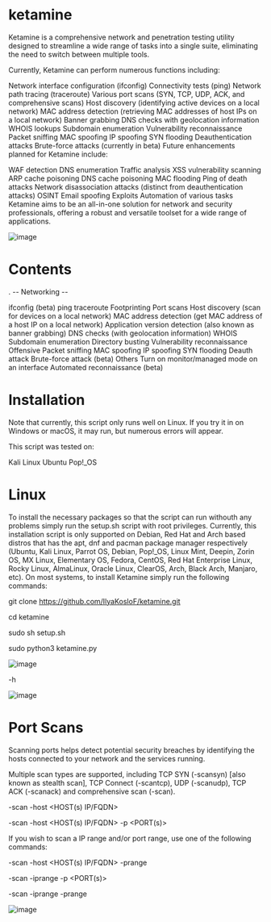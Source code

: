# ketamine

Ketamine is a comprehensive network and penetration testing utility designed to streamline a wide range of tasks into a single suite, eliminating the need to switch between multiple tools.

Currently, Ketamine can perform numerous functions including:

Network interface configuration (ifconfig)
Connectivity tests (ping)
Network path tracing (traceroute)
Various port scans (SYN, TCP, UDP, ACK, and comprehensive scans)
Host discovery (identifying active devices on a local network)
MAC address detection (retrieving MAC addresses of host IPs on a local network)
Banner grabbing
DNS checks with geolocation information
WHOIS lookups
Subdomain enumeration
Vulnerability reconnaissance
Packet sniffing
MAC spoofing
IP spoofing
SYN flooding
Deauthentication attacks
Brute-force attacks (currently in beta)
Future enhancements planned for Ketamine include:

WAF detection
DNS enumeration
Traffic analysis
XSS vulnerability scanning
ARP cache poisoning
DNS cache poisoning
MAC flooding
Ping of death attacks
Network disassociation attacks (distinct from deauthentication attacks)
OSINT
Email spoofing
Exploits
Automation of various tasks
Ketamine aims to be an all-in-one solution for network and security professionals, offering a robust and versatile toolset for a wide range of applications.

![image](https://github.com/IlyaKosloF/ketamine/assets/174350287/3d55a34d-c44b-4faf-b0f9-2a5a1ac77d1a)

# Contents

. -- Networking --

ifconfig (beta)
ping
traceroute
Footprinting
Port scans
Host discovery (scan for devices on a local network)
MAC address detection (get MAC address of a host IP on a local network)
Application version detection (also known as banner grabbing)
DNS checks (with geolocation information)
WHOIS
Subdomain enumeration
Directory busting
Vulnerability reconnaissance
Offensive
Packet sniffing
MAC spoofing
IP spoofing
SYN flooding
Deauth attack
Brute-force attack (beta)
Others
Turn on monitor/managed mode on an interface
Automated reconnaissance (beta)

# Installation

Note that currently, this script only runs well on Linux. If you try it in on Windows or macOS, it may run, but numerous errors will appear.

This script was tested on:

Kali Linux
Ubuntu
Pop!_OS

# Linux
To install the necessary packages so that the script can run withouth any problems simply run the setup.sh script with root privileges. Currently, this installation script is only supported on Debian, Red Hat and Arch based distros that has the apt, dnf and pacman package manager respectively (Ubuntu, Kali Linux, Parrot OS, Debian, Pop!_OS, Linux Mint, Deepin, Zorin OS, MX Linux, Elementary OS, Fedora, CentOS, Red Hat Enterprise Linux, Rocky Linux, AlmaLinux, Oracle Linux, ClearOS, Arch, Black Arch, Manjaro, etc). On most systems, to install Ketamine simply run the following commands:

git clone https://github.com/IlyaKosloF/ketamine.git

cd ketamine

sudo sh setup.sh

sudo python3 ketamine.py

![image](https://github.com/IlyaKosloF/ketamine/assets/174350287/0f4a39dd-4912-4144-961e-cda7410958da)

-h

![image](https://github.com/IlyaKosloF/ketamine/assets/174350287/770e8632-eadf-412d-bf2e-bda8ec3facfb)


# Port Scans

Scanning ports helps detect potential security breaches by identifying the hosts connected to your network and the services running.

Multiple scan types are supported, including TCP SYN (-scansyn) [also known as stealth scan], TCP Connect (-scantcp), UDP (-scanudp), TCP ACK (-scanack) and comprehensive scan (-scan).

-scan -host <HOST(s) IP/FQDN>

-scan -host <HOST(s) IP/FQDN> -p <PORT(s)>

If you wish to scan a IP range and/or port range, use one of the following commands:

-scan -host <HOST(s) IP/FQDN> -prange <START PORT> <END PORT>

-scan -iprange <START IP> <END IP> -p <PORT(s)>

-scan -iprange <START IP> <END IP> -prange <START PORT> <END PORT>

![image](https://github.com/IlyaKosloF/ketamine/assets/174350287/bf5e28dd-f512-4824-afdc-c6fef7c4766f)


